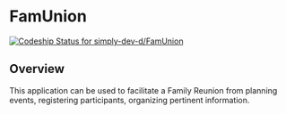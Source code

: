 # FamUnion

[![Codeship Status for simply-dev-d/FamUnion](https://app.codeship.com/projects/318bb330-0222-0137-4adf-1610989128c3/status?branch=master)](/projects/325009)

## Overview
This application can be used to facilitate a Family Reunion from planning events, registering participants, organizing pertinent information.
